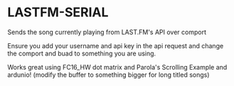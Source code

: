 # LASTFM-SERIAL

Sends the song currently playing from LAST.FM's API over comport

Ensure you add your username and api key in the api request and change the comport and buad to something you are using.

Works great using FC16_HW dot matrix and Parola's Scrolling Example and ardunio! (modify the buffer to something bigger for long titled songs)
